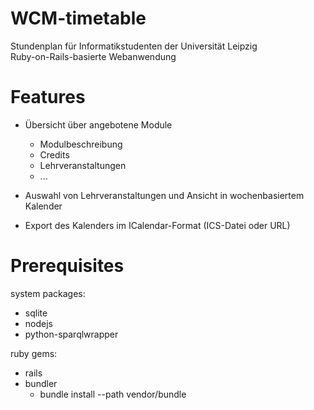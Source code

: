 WCM-timetable
=============

Stundenplan für Informatikstudenten der Universität Leipzig  
Ruby-on-Rails-basierte Webanwendung

Features
=============

- Übersicht über angebotene Module
  - Modulbeschreibung
  - Credits
  - Lehrveranstaltungen
  - ...

- Auswahl von Lehrveranstaltungen und Ansicht in wochenbasiertem Kalender
- Export des Kalenders im ICalendar-Format (ICS-Datei oder URL)

Prerequisites
=============

system packages:
- sqlite
- nodejs
- python-sparqlwrapper

ruby gems:
- rails
- bundler
  - bundle install --path vendor/bundle

